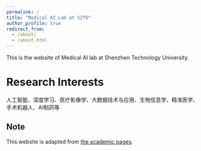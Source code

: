 ```yaml
---
permalink: /
title: "Medical AI Lab at SZTU"
author_profile: true
redirect_from: 
  - /about/
  - /about.html
---
```



This is the website of Medical AI lab at Shenzhen Technology University.

Research Interests
======

人工智能、深度学习、医疗影像学、大数据技术与应用、生物信息学、精准医学、手术机器人、AI制药等












Note
------
This website is adapted from [the academic pages](https://academicpages.github.io/). 
